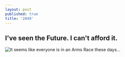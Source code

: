 ```yaml
---
layout: post
published: true
title: '2049'
---
```

## I've seen the Future. I can't afford it.

![It seems like everyone is in an Arms Race these days...]({{site.baseurl}}/media/2049.png)
[]({{site.baseurl}}/media/2049.png)